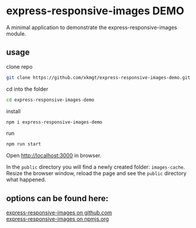 # express-responsive-images DEMO

A minimal application to demonstrate the express-responsive-images module.  

## usage

clone repo  
```bash
git clone https://github.com/xkmgt/express-responsive-images-demo.git
```
cd into the folder  
```bash
cd express-responsive-images-demo
```
install  
```bash
npm i express-responsive-images-demo
```
run  
```bash
npm run start
```

Open [http://localhost:3000](http://localhost:3000) in browser.  

In the `public` directory you will find a newly created folder: `images-cache`. Resize the browser window, reload the page and see the `public` directory what happened.  

## options can be found here:

[express-responsive-images on github.com](https://github.com/xkmgt/express-responsive-images)  
[express-responsive-images on npmjs.org](https://www.npmjs.com/package/express-responsive-images)  
  

